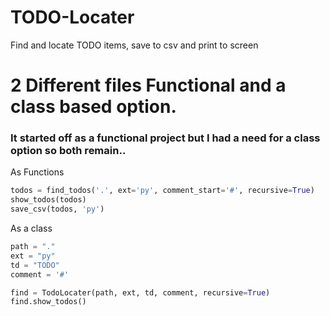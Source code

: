 # TODO-Locater

Find and locate TODO items, save to csv and print to screen

# 2 Different files Functional and a class based option.
### It started  off as a functional project but I had a need for a class option so both remain..

As Functions

```python
todos = find_todos('.', ext='py', comment_start='#', recursive=True)
show_todos(todos)
save_csv(todos, 'py')
```

As a class
```python
path = "."
ext = "py"
td = "TODO"
comment = '#'

find = TodoLocater(path, ext, td, comment, recursive=True)
find.show_todos()
```
